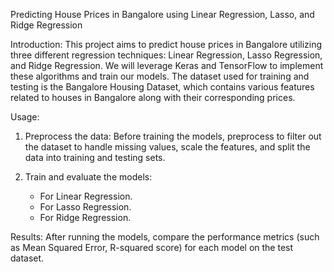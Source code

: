 Predicting House Prices in Bangalore using Linear Regression, Lasso, and Ridge Regression

Introduction:
This project aims to predict house prices in Bangalore utilizing three different regression techniques: Linear Regression, Lasso Regression, and Ridge Regression. We will leverage Keras and TensorFlow to implement these algorithms and train our models. The dataset used for training and testing is the Bangalore Housing Dataset, which contains various features related to houses in Bangalore along with their corresponding prices.


Usage:
1. Preprocess the data: Before training the models, preprocess to filter out the dataset to handle missing values, scale the features, and split the data into training and testing sets.
   
2. Train and evaluate the models:
   - For Linear Regression.
   - For Lasso Regression.
   - For Ridge Regression.

Results:
After running the models, compare the performance metrics (such as Mean Squared Error, R-squared score) for each model on the test dataset. 

